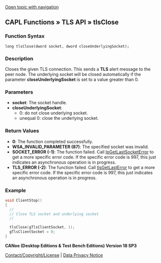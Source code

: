 [Open topic with navigation](../../../../../CANoeDEFamily.htm#Topics/CAPLFunctions/TLSAPI/Functions/CAPLfunctiontlsClose.md)

## CAPL Functions » TLS API » tlsClose

### Function Syntax

```plaintext
long tlsClose(dword socket, dword closeUnderlyingSocket);
```

### Description

Closes the given TLS connection. This sends a **TLS** alert message to the peer node. The underlying socket will be closed automatically if the parameter **closeUnderlyingSocket** is set to a value greater than 0.

### Parameters

- **socket**: The socket handle.
- **closeUnderlyingSocket**:
  - 0: do not close underlying socket.
  - unequal 0: close the underlying socket.

### Return Values

- **0**: The function completed successfully.
- **WSA_INVALID_PARAMETER (87)**: The specified socket was invalid.
- **SOCKET_ERROR (-1)**: The function failed. Call [IpGetLastSocketError](../../TCPIPAPI/Functions/CAPLfunctionIPGetLastSocketError.md) to get a more specific error code. If the specific error code is 997, this just indicates an asynchronous operation is in progress.
- **TLS_ERROR (-2)**: The function failed. Call [tlsGetLastError](CAPLfunctiontlsGetLastError.md) to get a more specific error code. If the specific error code is 997, this just indicates an asynchronous operation is in progress.

### Example

```c
void ClientStop()
{
  //
  // Close TLS socket and underlying socket
  //

  tlsClose(gTlsClientSocket, 1);
  gTlsClientSocket = 0;
}
```

**CANoe (Desktop Editions & Test Bench Editions) Version 18 SP3**

[Contact/Copyright/License](../../../Shared/ContactCopyrightLicense.md) | [Data Privacy Notice](https://www.vector.com/int/en/company/get-info/privacy-policy/)
